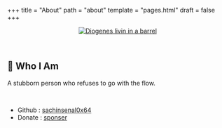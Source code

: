 +++
title = "About"
path = "about"
template = "pages.html"
draft = false
+++
<br>
<div align="center"> 
  
  [![Diogenes livin in a barrel](https://sachinsenal0x64.github.io/picx-images-hosting/1701343027123.34vfgcv5fmrk.1i0vlm96kf4w.webp)](https://en.wikipedia.org/wiki/Diogenes)
  
</div>
<br>

## 👤 Who I Am

A stubborn person who refuses to go with the flow.

<br>

- Github : [sachinsenal0x64](https://github.com/sachinsenal0x64)
- Donate : [sponser](https://github.com/sponsors/sachinsenal0x64)

